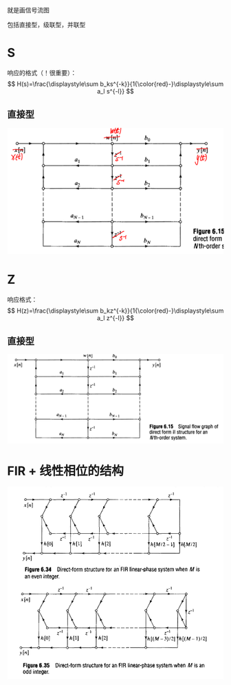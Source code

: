 就是画信号流图

包括直接型，级联型，并联型

# S
响应的格式（！很重要）：
$$
H(s)=\frac{\displaystyle\sum b_ks^{-k}}{1{\color{red}-}\displaystyle\sum a_l s^{-l}}
$$
## 直接型
![](image/2019-10-02-11-23-09.png)
# Z
响应格式：
$$
H(z)=\frac{\displaystyle\sum b_kz^{-k}}{1{\color{red}-}\displaystyle\sum a_l z^{-l}}
$$
## 直接型
![](image/2019-10-02-11-20-34.png)

# FIR + 线性相位的结构
![](image/2019-11-02-22-07-33.png)